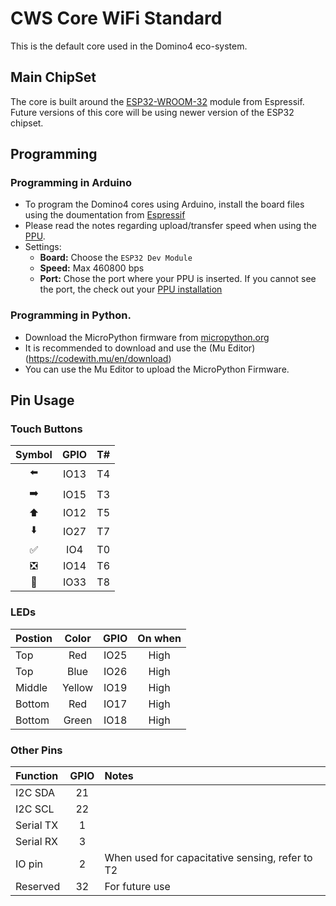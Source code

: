# CWS Core WiFi Standard
This is the default core used in the Domino4 eco-system.

## Main ChipSet
The core is built around the [ESP32-WROOM-32](https://www.espressif.com/sites/default/files/documentation/esp32-wroom-32_datasheet_en.pdf) module from Espressif. Future versions of this core will be using newer version of the ESP32 chipset.

## Programming

### Programming in Arduino
- To program the Domino4 cores using Arduino, install the board files using the doumentation from [Espressif](https://github.com/espressif/arduino-esp32)
- Please read the notes regarding upload/transfer speed when using the [PPU](https://github.com/domino4com/PPU).
- Settings:
  - **Board:** Choose the ```ESP32 Dev Module```
  - **Speed:** Max 460800 bps
  - **Port:** Chose the port where your PPU is inserted. If you cannot see the port, the check out your [PPU installation](https://github.com/domino4com/PPU)

### Programming in Python.
- Download the MicroPython firmware from [micropython.org](https://micropython.org/download/esp32/)
- It is recommended to download and use the (Mu Editor)(https://codewith.mu/en/download)
- You can use the Mu Editor to upload the MicroPython Firmware.

## Pin Usage
### Touch Buttons
| Symbol | GPIO | T# |
|:-----------------------------:|:----:|:--:|
| :arrow_left:                  | IO13 | T4|
| :arrow_right:                 | IO15 | T3|
| :arrow_up:                    | IO12 | T5|
| :arrow_down:                  | IO27 | T7|
| :white_check_mark:            | IO4  | T0|
| :negative_squared_cross_mark: | IO14 | T6|
| :robot:                       | IO33 | T8|

### LEDs
| Postion | Color | GPIO | On when|
|:-----------------------------|:----:|:--:|:--:
|  Top |Red| IO25 | High |
|  Top |Blue| IO26 | High |
|  Middle |Yellow| IO19 | High |
|  Bottom |Red| IO17 | High |
|  Bottom |Green| IO18 | High |

### Other Pins
| Function |  GPIO | Notes|
|:-----------------------------|:----:|:--|
|  I2C SDA |21| |
|  I2C SCL |22| |
|  Serial TX |1| |
|  Serial RX |3| |
|  IO pin |2| When used for capacitative sensing, refer to T2|
|  Reserved |32| For future use|
